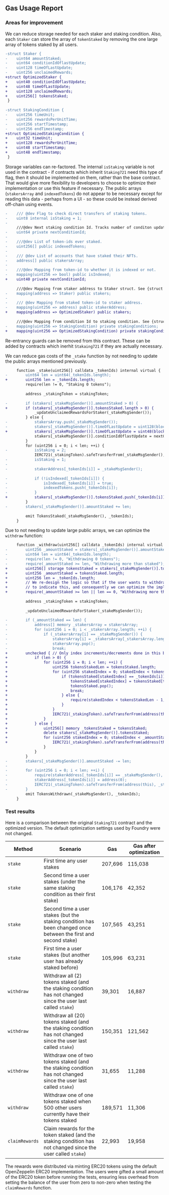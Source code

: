 ## Gas Usage Report

### Areas for improvement

We can reduce storage needed for each staker and staking condition. Also, each `Staker` can store the array of
`tokenStaked` by removing the one large array of tokens staked by all users.

```diff
-struct Staker {
-    uint64 amountStaked;
-    uint64 conditionIdOflastUpdate;
-    uint128 timeOfLastUpdate;
-    uint256 unclaimedRewards;
+struct OptimizedStaker {
+    uint40 conditionIdOflastUpdate;
+    uint48 timeOfLastUpdate;
+    uint128 unclaimedRewards;
+    uint256[] tokensStaked;
 }
 
-struct StakingCondition {
-    uint256 timeUnit;
-    uint256 rewardsPerUnitTime;
-    uint256 startTimestamp;
-    uint256 endTimestamp;
+struct OptimizedStakingCondition {
+    uint32 timeUnit;
+    uint128 rewardsPerUnitTime;
+    uint48 startTimestamp;
+    uint48 endTimestamp;
 }
```

Storage variables can re-factored. The internal `isStaking` variable is not used in the contract - if contracts which
inherit `Staking721` need this type of flag, then it should be implemented on them, rather than the base contract. That
would give more flexibility to developers to choose to optimize their implementation or use this feature if necessary.
The public arrays (`stakersArray` and `indexedTokens`) do not appear to be necessary except for reading this data -
perhaps from a UI - so these could be instead derived off-chain using events.

```diff
-    /// @dev Flag to check direct transfers of staking tokens.
-    uint8 internal isStaking = 1;
-
     ///@dev Next staking condition Id. Tracks number of conditon updates so far.
-    uint64 private nextConditionId;
-
-    ///@dev List of token-ids ever staked.
-    uint256[] public indexedTokens;
-
-    /// @dev List of accounts that have staked their NFTs.
-    address[] public stakersArray;
-
-    ///@dev Mapping from token-id to whether it is indexed or not.
-    mapping(uint256 => bool) public isIndexed;
+    uint40 private nextConditionId;
 
     ///@dev Mapping from staker address to Staker struct. See {struct IStaking721.Staker}.
-    mapping(address => Staker) public stakers;
-
-    /// @dev Mapping from staked token-id to staker address.
-    mapping(uint256 => address) public stakerAddress;
+    mapping(address => OptimizedStaker) public stakers;
 
     ///@dev Mapping from condition Id to staking condition. See {struct IStaking721.StakingCondition}
-    mapping(uint256 => StakingCondition) private stakingConditions;
+    mapping(uint256 => OptimizedStakingCondition) private stakingConditions;
```

Re-entrancy guards can be removed from this contract. These can be added by contracts which inerhit `Stakaing721` if
they are actually necessary.

We can reduce gas costs of the `_stake` function by not needing to update the public
arrays mentioned previously.

```diff
     function _stake(uint256[] calldata _tokenIds) internal virtual {
-        uint64 len = uint64(_tokenIds.length);
+        uint256 len = _tokenIds.length;
         require(len != 0, "Staking 0 tokens");
 
         address _stakingToken = stakingToken;
 
-        if (stakers[_stakeMsgSender()].amountStaked > 0) {
+        if (stakers[_stakeMsgSender()].tokensStaked.length > 0) {
             _updateUnclaimedRewardsForStaker(_stakeMsgSender());
         } else {
-            stakersArray.push(_stakeMsgSender());
-            stakers[_stakeMsgSender()].timeOfLastUpdate = uint128(block.timestamp);
+            stakers[_stakeMsgSender()].timeOfLastUpdate = uint48(block.timestamp);
             stakers[_stakeMsgSender()].conditionIdOflastUpdate = nextConditionId - 1;
         }
         for (uint256 i = 0; i < len; ++i) {
-            isStaking = 2;
             IERC721(_stakingToken).safeTransferFrom(_stakeMsgSender(), address(this), _tokenIds[i]);
-            isStaking = 1;
-
-            stakerAddress[_tokenIds[i]] = _stakeMsgSender();
 
-            if (!isIndexed[_tokenIds[i]]) {
-                isIndexed[_tokenIds[i]] = true;
-                indexedTokens.push(_tokenIds[i]);
-            }
+            stakers[_stakeMsgSender()].tokensStaked.push(_tokenIds[i]);
         }
-        stakers[_stakeMsgSender()].amountStaked += len;
 
         emit TokensStaked(_stakeMsgSender(), _tokenIds);
     }
```

Due to not needing to update large public arrays, we can optimize the `withdraw` function:

```diff
     function _withdraw(uint256[] calldata _tokenIds) internal virtual {
-        uint256 _amountStaked = stakers[_stakeMsgSender()].amountStaked;
-        uint64 len = uint64(_tokenIds.length);
-        require(len != 0, "Withdrawing 0 tokens");
-        require(_amountStaked >= len, "Withdrawing more than staked");
+        uint256[] storage tokensStaked = stakers[_stakeMsgSender()].tokensStaked;
+        uint256 _amountStaked = tokensStaked.length;
+        uint256 len = _tokenIds.length;
+        // We re-design the logic so that if the user wants to withdraw all tokens they can supply a zero-length array
+        // to indicate this, and consequently we can optimize the implementation
+        require(_amountStaked >= len || len == 0, "Withdrawing more than staked");
 
         address _stakingToken = stakingToken;
 
         _updateUnclaimedRewardsForStaker(_stakeMsgSender());
 
-        if (_amountStaked == len) {
-            address[] memory _stakersArray = stakersArray;
-            for (uint256 i = 0; i < _stakersArray.length; ++i) {
-                if (_stakersArray[i] == _stakeMsgSender()) {
-                    stakersArray[i] = _stakersArray[_stakersArray.length - 1];
-                    stakersArray.pop();
-                    break;
+        unchecked { // Only index increments/decrements done in this block (which are bounded correctly)
+            if (len > 0) {
+                for (uint256 i = 0; i < len; ++i) {
+                    uint256 tokensStakedLen = tokensStaked.length;
+                    for (uint256 stakedIndex = 0; stakedIndex < tokensStakedLen; ++stakedIndex) {
+                        if (tokensStaked[stakedIndex] == _tokenIds[i]) {
+                            tokensStaked[stakedIndex] = tokensStaked[tokensStakedLen - 1];
+                            tokensStaked.pop();
+                            break;
+                        } else {
+                            require(stakedIndex < tokensStakedLen - 1, "Token not staked by sender");
+                        }
+                    }
+                    IERC721(_stakingToken).safeTransferFrom(address(this), _stakeMsgSender(), _tokenIds[i]);
+                }   
+            } else {
+                uint256[] memory _tokensStaked = tokensStaked;
+                delete stakers[_stakeMsgSender()].tokensStaked;
+                for (uint256 stakedIndex = 0; stakedIndex < _amountStaked; ++stakedIndex) {
+                    IERC721(_stakingToken).safeTransferFrom(address(this), _stakeMsgSender(), _tokensStaked[stakedIndex]);
                 }
             }
         }
-        stakers[_stakeMsgSender()].amountStaked -= len;
-
-        for (uint256 i = 0; i < len; ++i) {
-            require(stakerAddress[_tokenIds[i]] == _stakeMsgSender(), "Not staker");
-            stakerAddress[_tokenIds[i]] = address(0);
-            IERC721(_stakingToken).safeTransferFrom(address(this), _stakeMsgSender(), _tokenIds[i]);
-        }
         emit TokensWithdrawn(_stakeMsgSender(), _tokenIds);
     }
```

### Test results

Here is a comparison between the original `Staking721` contract and the optimized version. The default optimization
settings used by Foundry were not changed.

| Method | Scenario | Gas | Gas after optimization
| ------------- | ------------- | ------------- | ------------- |
| `stake` | First time any user stakes | 207,696 | 115,038 |
| `stake` | Second time a user stakes (under the same staking condition as their first stake) | 106,176 | 42,352 |
| `stake` | Second time a user stakes (but the staking condition has been changed once between the first and second stake) | 107,565 | 43,251  |
| `stake` | First time a user stakes (but another user has already staked before) | 105,996 | 63,231  |
| `withdraw` | Withdraw all (2) tokens staked (and the staking condition has not changed since the user last called `stake`) | 39,301 | 16,887 |
| `withdraw` | Withdraw all (20) tokens staked (and the staking condition has not changed since the user last called `stake`) | 150,351 | 121,562 |
| `withdraw` | Withdraw one of two tokens staked (and the staking condition has not changed since the user last called `stake`) | 31,655 | 11,288 |
| `withdraw` | Withdraw one of one tokens staked when 500 other users currently have their tokens staked | 189,571 | 11,306 |
| `claimRewards` | Claim rewards for the token staked (and the staking condition has not changed since the user called `stake`) | 22,993 | 19,958 |

The rewards were distributed via minting ERC20 tokens using the default OpenZeppelin ERC20 implementation. The users
were gifted a small amount of the ERC20 token before running the tests, ensuring less overhead from setting the balance
of the user from zero to non-zero when testing the `claimRewards` function.
